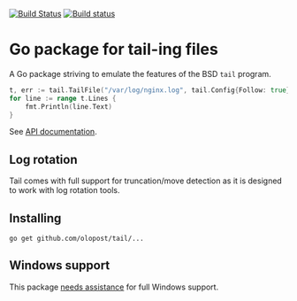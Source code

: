[![Build Status](https://travis-ci.org/olopost/tail.svg)](https://travis-ci.org/olopost/tail)
[![Build status](https://ci.appveyor.com/api/projects/status/vrl3paf9md0a7bgk/branch/master?svg=true)](https://ci.appveyor.com/project/Nino-K/tail/branch/master)

# Go package for tail-ing files

A Go package striving to emulate the features of the BSD `tail` program. 

```Go
t, err := tail.TailFile("/var/log/nginx.log", tail.Config{Follow: true})
for line := range t.Lines {
    fmt.Println(line.Text)
}
```

See [API documentation](http://godoc.org/github.com/olopost/tail).

## Log rotation

Tail comes with full support for truncation/move detection as it is
designed to work with log rotation tools.

## Installing

    go get github.com/olopost/tail/...

## Windows support

This package [needs assistance](https://github.com/olopost/tail/labels/Windows) for full Windows support.
